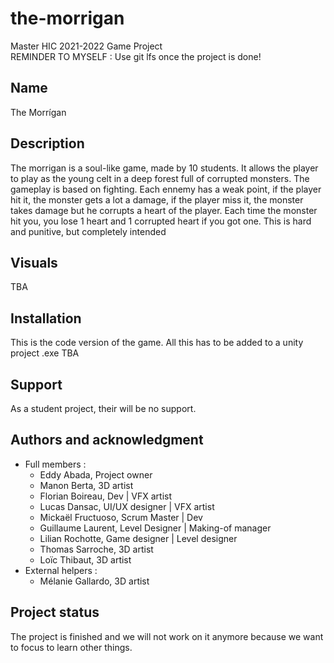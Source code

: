 # the-morrigan

Master HIC 2021-2022 Game Project<br/>
REMINDER TO MYSELF : Use git lfs once the project is done!<br/>

## Name
The Morrígan

## Description
The morrigan is a soul-like game, made by 10 students. It allows the player to play as the young celt in a deep forest full of corrupted monsters.
The gameplay is based on fighting. Each ennemy has a weak point, if the player hit it, the monster gets a lot a damage, if the player miss it, the monster takes damage but he corrupts a heart of the player. Each time the monster hit you, you lose 1 heart and 1 corrupted heart if you got one.
This is hard and punitive, but completely intended

## Visuals
TBA

## Installation
This is the code version of the game. All this has to be added to a unity project
.exe TBA

## Support
As a student project, their will be no support.

## Authors and acknowledgment
- Full members :
  - Eddy Abada, Project owner
  - Manon Berta, 3D artist
  - Florian Boireau, Dev | VFX artist
  - Lucas Dansac, UI/UX designer | VFX artist
  - Mickaël Fructuoso, Scrum Master | Dev
  - Guillaume Laurent, Level Designer | Making-of manager
  - Lilian Rochotte, Game designer | Level designer
  - Thomas Sarroche, 3D artist
  - Loïc Thibaut, 3D artist
- External helpers :
  - Mélanie Gallardo, 3D artist


## Project status
The project is finished and we will not work on it anymore because we want to focus to learn other things.
